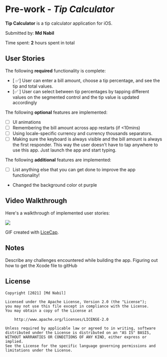 # Pre-work - *Tip Calculator*

**Tip Calculator** is a tip calculator application for iOS.

Submitted by: **Md Nabil**

Time spent: **2** hours spent in total

## User Stories

The following **required** functionality is complete:

* [ ✅] User can enter a bill amount, choose a tip percentage, and see the tip and total values.
* [✅ ] User can select between tip percentages by tapping different values on the segmented control and the tip value is updated accordingly

The following **optional** features are implemented:

* [ ] UI animations
* [ ] Remembering the bill amount across app restarts (if <10mins)
* [ ] Using locale-specific currency and currency thousands separators.
* [ ] Making sure the keyboard is always visible and the bill amount is always the first responder. This way the user doesn't have to tap anywhere to use this app. Just launch the app and start typing.

The following **additional** features are implemented:

- [ ] List anything else that you can get done to improve the app functionality!
- Changed the background color ot purple

## Video Walkthrough

Here's a walkthrough of implemented user stories:

![](https://i.imgur.com/voOKfC8.gif)


GIF created with [LiceCap](http://www.cockos.com/licecap/).

## Notes

Describe any challenges encountered while building the app.
Figuring out how to get the Xcode file to gitHub

## License

    Copyright [2021] [Md Nabil]

    Licensed under the Apache License, Version 2.0 (the "License");
    you may not use this file except in compliance with the License.
    You may obtain a copy of the License at

        http://www.apache.org/licenses/LICENSE-2.0

    Unless required by applicable law or agreed to in writing, software
    distributed under the License is distributed on an "AS IS" BASIS,
    WITHOUT WARRANTIES OR CONDITIONS OF ANY KIND, either express or implied.
    See the License for the specific language governing permissions and
    limitations under the License.
